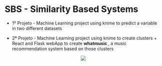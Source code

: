 # SBS - Similarity Based Systems

- 1º Projeto - Machine Learning project using knime to predict a variable in two different datasets

- 2º Projeto - Machine Learning project using knime to create clusters + React and Flask webApp to create <b> whatmusic </b>, a music recommendation system based on those clusters

<p align="center">
  <img src="https://github.com/mariajbp/SBS/blob/master/2º%20Projeto/whatmusic/public/logo192.png?raw=true">
</p>
